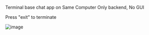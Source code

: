 Terminal base chat app on Same Computer
Only backend, No GUI

Press "exit" to terminate

![image](https://github.com/Surbhi2000312/Java_Projects/assets/163031205/20519977-de3a-4b4a-86ac-aec6fd3449de)

